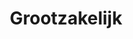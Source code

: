 ---
  title: Grootzakelijk
  menu:
    main:
      weight: 3
      name: Grootzakelijk
      parent: Oplossingen
      pre: Je eigen centrale in de cloud. Geen gedoe met verouderde hardware.
      post: fa-building
---